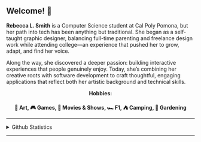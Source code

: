 ## Welcome! 👋
<strong>Rebecca L. Smith</strong> is a Computer Science student at Cal Poly Pomona, but her path into tech has been anything but traditional. She began as a self-taught graphic designer, balancing full-time parenting and freelance design work while attending college—an experience that pushed her to grow, adapt, and find her voice.

Along the way, she discovered a deeper passion: building interactive experiences that people genuinely enjoy. Today, she’s combining her creative roots with software development to craft thoughtful, engaging applications that reflect both her artistic background and technical skills.

<p align="center"><strong>Hobbies:</strong></p>
<p align="center"><strong>🎨 Art, 🎮 Games, 🎥 Movies & Shows, 🏎️ F1, ⛺ Camping, 🌱 Gardening</strong></p>
<hr>
  <details>
    <summary>Github Statistics</summary>
      <a href="https://github.com/anuraghazra/github-readme-stats">
        <img height=150 align="center" src="https://github-readme-stats.vercel.app/api/top-langs?username=rebeccals1&layout=compact&langs_count=8&card_width=320" />
      </a>
      <a href="https://github.com/anuraghazra/convoychat">
        <img height=150 align="center" src="https://github-readme-stats.vercel.app/api?username=rebeccals1" />
      </a>
  </details>
<hr>
